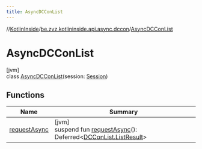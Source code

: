 ```yaml
---
title: AsyncDCConList
---
```

//[KotlinInside](../../../index.html)/[be.zvz.kotlininside.api.async.dccon](../index.html)/[AsyncDCConList](index.html)



# AsyncDCConList



[jvm]\
class [AsyncDCConList](index.html)(session: [Session](../../be.zvz.kotlininside.session/-session/index.html))



## Functions


| Name | Summary |
|---|---|
| [requestAsync](request-async.html) | [jvm]<br>suspend fun [requestAsync](request-async.html)(): Deferred&lt;[DCConList.ListResult](../../be.zvz.kotlininside.api.dccon/-d-c-con-list/-list-result/index.html)&gt; |


